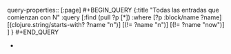 query-properties:: [:page]
#+BEGIN_QUERY
{:title "Todas las entradas que comienzan con N"
 :query [:find (pull ?p [*])
         :where 
         [?p :block/name ?name]
	 [(clojure.string/starts-with? ?name "n")]
     [(!= ?name "n")]
     [(!= ?name "now")]
	 ]
}
#+END_QUERY

-